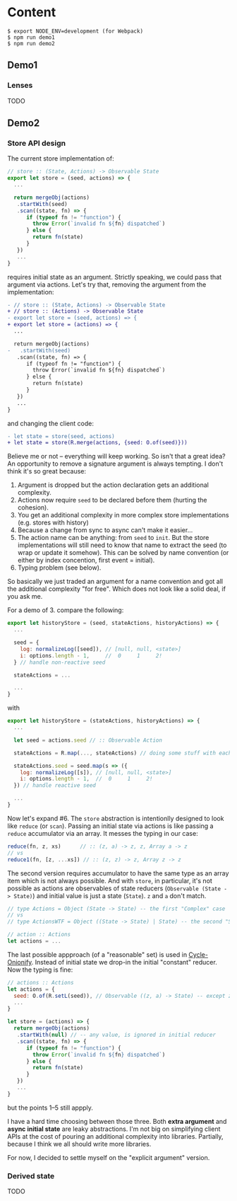 # Content

```
$ export NODE_ENV=development (for Webpack)
$ npm run demo1
$ npm run demo2
```

## Demo1

### Lenses

TODO

## Demo2

### Store API design

The current store implementation of:

```js
// store :: (State, Actions) -> Observable State
export let store = (seed, actions) => {
  ...

  return mergeObj(actions)
   .startWith(seed)
   .scan((state, fn) => {
      if (typeof fn != "function") {
        throw Error(`invalid fn ${fn} dispatched`)
      } else {
        return fn(state)
      }
   })
   ...
}
```

requires initial state as an argument. Strictly speaking, we could pass that argument
via actions. Let's try that, removing the argument from the implementation:

```diff
- // store :: (State, Actions) -> Observable State
+ // store :: (Actions) -> Observable State
- export let store = (seed, actions) => {
+ export let store = (actions) => {
  ...

  return mergeObj(actions)
-   .startWith(seed)
   .scan((state, fn) => {
      if (typeof fn != "function") {
        throw Error(`invalid fn ${fn} dispatched`)
      } else {
        return fn(state)
      }
   })
   ...
}
```

and changing the client code:

```diff
- let state = store(seed, actions)
+ let state = store(R.merge(actions, {seed: O.of(seed)}))
```

Believe me or not – everything will keep working. So isn't that a great idea? An opportunity to remove
a signature argument is always tempting. I don't think it's so great because:

1. Argument is dropped but the action declaration gets an additional complexity.
2. Actions now require `seed` to be declared before them (hurting the cohesion).
3. You get an additional complexity in more complex store implementations (e.g. stores with history)
4. Because a change from sync to async can't make it easier...
5. The action name can be anything: from `seed` to `init`. But the store implementations
will still need to know that name to extract the seed (to wrap or update it somehow). This can
be solved by name convention (or either by index concention, first event = initial).
6. Typing problem (see below).

So basically we just traded an argument for a name convention and got all the additional
complexity "for free". Which does not look like a solid deal, if you ask me.

For a demo of 3. compare the following:

```js
export let historyStore = (seed, stateActions, historyActions) => {
  ...

  seed = {
    log: normalizeLog([seed]), // [null, null, <state>]
    i: options.length - 1,     //  0     1     2!
  } // handle non-reactive seed

  stateActions = ...

  ...
}
```

with

```js
export let historyStore = (stateActions, historyActions) => {
  ...

  let seed = actions.seed // :: Observable Action

  stateActions = R.map(..., stateActions) // doing some stuff with each item

  stateActions.seed = seed.map(s => ({
    log: normalizeLog([s]), // [null, null, <state>]
    i: options.length - 1,  //  0     1     2!
  }) // handle reactive seed

  ...
}
```

Now let's expand #6. The `store` abstraction is intentionlly designed to look like `reduce` (or `scan`).
Passing an initial state via actions is like passing a `reduce` accumulator via an array. It messes
the typing in our case:

```js
reduce(fn, z, xs)      // :: (z, a) -> z, z, Array a -> z
// vs
reduce1(fn, [z, ...xs]) // :: (z, z) -> z, Array z -> z
```

The second version requires accumulator to have the same type as an array item which is not always
possible. And with `store`, in particular, it's not possible as actions are observables of state
reducers (`Observable (State -> State)`) and initial value is just a state (`State`). `z` and `a` don't match.

```js
// type Actions = Object (State -> State) -- the first "Complex" case
// vs
// type ActionsWTF = Object ((State -> State) | State) -- the second "Simple" case

// action :: Actions
let actions = ...
```

The last possible appproach (of a "reasonable" set) is used in [Cycle-Onionify](https://github.com/staltz/cycle-onionify).
Instead of initial state we drop-in the initial "constant" reducer. Now the typing is fine:

```js
// actions :: Actions
let actions = {
  seed: O.of(R.setL(seed)), // Observable ((z, a) -> State) -- except z and State mismatch here
  ...
}

let store = (actions) => {
  return mergeObj(actions)
   .startWith(null) // -- any value, is ignored in initial reducer
   .scan((state, fn) => {
      if (typeof fn != "function") {
        throw Error(`invalid fn ${fn} dispatched`)
      } else {
        return fn(state)
      }
   })
   ...
}
```

but the points 1–5 still appply.

I have a hard time choosing between those three. Both **extra argument** and **async initial state**
are leaky abstractions. I'm not big on simplifying client APIs at the cost of pouring an additional
complexity into libraries. Partially, because I think we all should write more libraries.

For now, I decided to settle myself on the "explicit argument" version.

### Derived state

TODO

